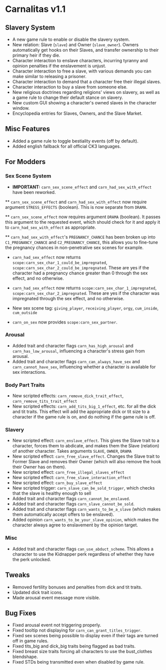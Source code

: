 # Carnalitas v1.1

## Slavery System

* A new game rule to enable or disable the slavery system.
* New relation: Slave (`slave`) and Owner (`slave_owner`). Owners automatically get hooks on their Slaves, and transfer ownership to their primary heir if they die.
* Character interaction to enslave characters, incurring tyranny and opinion penalties if the enslavement is unjust.
* Character interaction to free a slave, with various demands you can make similar to releasing a prisoner.
* Character interaction to demand that a character free their illegal slaves.
* Character interaction to buy a slave from someone else.
* New religious doctrines regarding religions' views on slavery, as well as a game rule to change their default stance on slavery.
* New custom GUI showing a character's owned slaves in the character window.
* Encyclopedia entries for Slaves, Owners, and the Slave Market.

## Misc Features

* Added a game rule to toggle bestiality events (off by default).
* Added english fallback for all official CK3 languages.

## For Modders

### Sex Scene System

* **IMPORTANT:** `carn_sex_scene_effect` and `carn_had_sex_with_effect` have been reworked.

** `carn_sex_scene_effect` and `carn_had_sex_with_effect` now require argument `STRESS_EFFECTS` (boolean). This is now separate from `DRAMA`.

** `carn_sex_scene_effect` now requires argument `DRAMA` (boolean). It passes this argument to the requested event, which should check for it and apply it to `carn_had_sex_with_effect` as appropriate.

** `carn_had_sex_with_effect`'s `PREGNANCY_CHANCE` has been broken up into `C1_PREGNANCY_CHANCE` and `C2_PREGNANCY_CHANCE`, this allows you to fine-tune the pregnancy chances in non-penetrative sex scenes for example.
* `carn_had_sex_effect` now returns `scope:carn_sex_char_1_could_be_impregnated`, `scope:carn_sex_char_2_could_be_impregnated`. These are yes if the character had a pregnancy chance greater than 0 through the sex effect, and no otherwise.
* `carn_had_sex_effect` now returns `scope:carn_sex_char_1_impregnated`, `scope:carn_sex_char_2_impregnated`. These are yes if the character was impregnated through the sex effect, and no otherwise.

* New sex scene tag: `giving_player`, `receiving_player`, `orgy`, `cum_inside`, `cum_outside`
* `carn_on_sex` now provides `scope:carn_sex_partner`.

### Arousal

* Added trait and character flags `carn_has_high_arousal` and `carn_has_low_arousal`, influencing a character's stress gain from arousal.
* Added trait and character flags `carn_can_always_have_sex` and `carn_cannot_have_sex`, influencing whether a character is available for sex interactions.

### Body Part Traits

* New scripted effects: `carn_remove_dick_trait_effect`, `carn_remove_tits_trait_effect`
* New scripted effects: `carn_add_tits_big_1_effect`, etc. for all the dick and tit traits. This effect will add the appropriate dick or tit size to a character if the game rule is on, and do nothing if the game rule is off.

### Slavery

* New scripted effect: `carn_enslave_effect`. This gives the Slave trait to a character, forces them to abdicate, and makes them the Slave (relation) of another character. Takes arguments `SLAVE`, `OWNER`, `DRAMA`
* New scripted effect: `carn_free_slave_effect`. Changes the Slave trait to Former Slave and removes their Owner (which will also remove the hook their Owner has on them).
* New scripted effect: `carn_free_illegal_slaves_effect`
* New scripted effect: `carn_free_slave_interaction_effect`
* New scripted effect: `carn_buy_slave_effect`
* New scripted trigger: `carn_slave_can_be_sold_trigger`, which checks that the slave is healthy enough to sell
* Added trait and character flags `carn_cannot_be_enslaved`.
* Added trait and character flags `carn_slave_cannot_be_sold`.
* Added trait and character flags `carn_wants_to_be_a_slave` (which makes them automatically accept offers to be enslaved).
* Added opinion `carn_wants_to_be_your_slave_opinion`, which makes the character always agree to enslavement by the opinion target.

### Misc

* Added trait and character flags `can_use_abduct_scheme`. This allows a character to use the Kidnapper perk regardless of whether they have the perk unlocked.

## Tweaks

* Removed fertility bonuses and penalties from dick and tit traits.
* Updated dick trait icons.
* Made arousal event message more visible.

## Bug Fixes

* Fixed arousal event not triggering properly.
* Fixed tooltip not displaying for `carn_can_grant_titles_trigger`.
* Fixed sex scenes being possible to display even if their tags are turned off in game rules.
* Fixed tits_big and dick_big traits being flagged as bad traits.
* Fixed breast size traits forcing all characters to use the bust_clothes blendshape.
* Fixed STDs being transmitted even when disabled by game rule.
